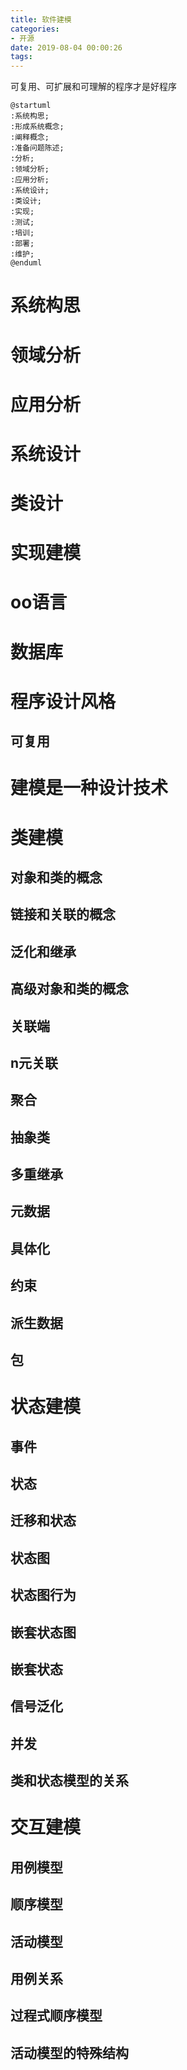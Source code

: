 ```yaml
---
title: 软件建模
categories:
- 开源
date: 2019-08-04 00:00:26
tags:
---
```

可复用、可扩展和可理解的程序才是好程序
<!-- more -->
```puml
@startuml
:系统构思;
:形成系统概念;
:阐释概念;
:准备问题陈述;
:分析;
:领域分析;
:应用分析;
:系统设计;
:类设计;
:实现;
:测试;
:培训;
:部署;
:维护;
@enduml
```
# 系统构思
# 领域分析
# 应用分析
# 系统设计
# 类设计
# 实现建模
# oo语言
# 数据库
# 程序设计风格
## 可复用

# 建模是一种设计技术
# 类建模
## 对象和类的概念
## 链接和关联的概念
## 泛化和继承
## 高级对象和类的概念
## 关联端
## n元关联
## 聚合
## 抽象类
## 多重继承
## 元数据
## 具体化
## 约束
## 派生数据
## 包
# 状态建模
## 事件
## 状态
## 迁移和状态
## 状态图
## 状态图行为
## 嵌套状态图
## 嵌套状态
## 信号泛化
## 并发
## 类和状态模型的关系
# 交互建模
## 用例模型
## 顺序模型
## 活动模型
## 用例关系
## 过程式顺序模型
## 活动模型的特殊结构